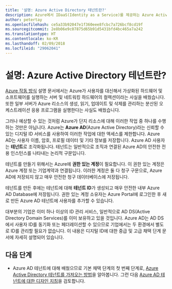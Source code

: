 ```yaml
---
title: '설명: Azure Active Directory 테넌트란?'
description: Azure에서 IDaaS(Identity as a Service)를 제공하는 Azure Active Directory의 내부 기능 설명
author: petertay
ms.openlocfilehash: ce5a33b92047e1f360eee8fcbc7a726bcf8cd19f
ms.sourcegitcommit: 2e8b06e9c07875d65b91d5431bfd4bc465a7a242
ms.translationtype: HT
ms.contentlocale: ko-KR
ms.lasthandoff: 02/09/2018
ms.locfileid: "29062041"
---
```

# <a name="explainer-what-is-an-azure-active-directory-tenant"></a>설명: Azure Active Directory 테넌트란?

[Azure 작동 방식](azure-explainer.md) 설명 문서에서는 Azure가 사용자를 대신해서 가상화된 하드웨어 및 소프트웨어를 실행하는 서버 및 네트워킹 하드웨어의 컬렉션이라는 사실을 배웠습니다. 또한 일부 서버가 Azure 리소스의 생성, 읽기, 업데이트 및 삭제를 관리하는 분산된 오케스트레이션 응용 프로그램을 실행한다는 사실도 배웠습니다.

그러나 예상할 수 있는 것처럼 Azure가 단지 리소스에 대해 이러한 작업 중 하나를 수행하는 것만은 아닙니다. Azure는 **Azure AD**(Azure Active Directory)라는 신뢰할 수 있는 디지털 ID 서비스를 사용하여 이러한 작업에 대한 액세스를 제한합니다. Azure AD는 사용자 이름, 암호, 프로필 데이터 및 기타 정보를 저장합니다. Azure AD 사용자는 **테넌트**로 조각화됩니다. 테넌트는 일반적으로 조직과 연결된 Azure AD의 안전한 전용 인스턴스를 나타내는 논리적 구문입니다.

테넌트를 만들기 위해서는 Azure에 **권한 있는 계정**이 필요합니다. 이 권한 있는 계정은 Azure 계정 또는 기업계약과 연결됩니다. 이러한 계정은 둘 다 청구 구문으로, Azure AD에 저장되지 않고 매우 안전한 청구 데이터베이스에 저장됩니다. 

테넌트를 만든 후에는 테넌트에 대해 **테넌트 ID**가 생성되고 매우 안전한 내부 Azure AD Database에 저장됩니다. 권한 있는 계정 소유자는 Azure Portal에 로그인한 후 새로 만든 Azure AD 테넌트에 사용자를 추가할 수 있습니다. 

대부분의 기업은 이미 하나 이상의 ID 관리 서비스, 일반적으로 AD DS(Active Directory Domain Services)를 이미 보유하고 있을 것입니다. Azure AD는 AD DS에서 사용자 ID를 동기화 또는 페더레이션할 수 있으므로 기업에서는 두 환경에서 별도로 ID를 관리할 필요가 없습니다. 이 내용은 디지털 ID에 대한 중급 및 고급 채택 단계 문서에 자세히 설명되어 있습니다.

## <a name="next-steps"></a>다음 단계

* Azure AD 테넌트에 대해 배웠으므로 기본 채택 단계의 첫 번째 단계로, [Azure Active Directory 테넌트를 가져오는 방법][how-to-get-aad-tenant]을 알아봅니다. 그런 다음 [Azure AD 테넌트에 대한 디자인 지침](tenant.md)을 검토합니다.

<!-- Links -->
[how-to-get-aad-tenant]: /azure/active-directory/develop/active-directory-howto-tenant?toc=/azure/architecture/cloud-adoption-guide/toc.json
